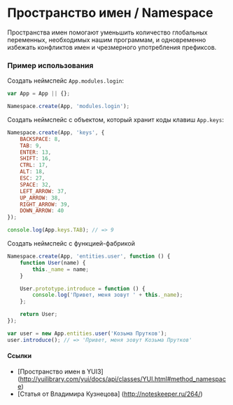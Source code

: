 # Пространство имен / Namespace

Пространства имен помогают уменьшить количество глобальных переменных, необходимых нашим программам, и одновременно избежать конфликтов имен и чрезмерного употребления префиксов.

### Пример использования

Создать неймспейс `App.modules.login`:

```js
var App = App || {};

Namespace.create(App, 'modules.login');
```

Создать неймспейс с объектом, который хранит коды клавиш `App.keys`:

```js
Namespace.create(App, 'keys', {
    BACKSPACE: 8,
    TAB: 9,
    ENTER: 13,
    SHIFT: 16,
    CTRL: 17,
    ALT: 18,
    ESC: 27,
    SPACE: 32,
    LEFT_ARROW: 37,
    UP_ARROW: 38,
    RIGHT_ARROW: 39,
    DOWN_ARROW: 40
});

console.log(App.keys.TAB); // => 9
```

Создать неймспейс с функцией-фабрикой

```js
Namespace.create(App, 'entities.user', function () {
    function User(name) {
        this._name = name;
    }

    User.prototype.introduce = function () {
        console.log('Привет, меня зовут ' + this._name);
    };

    return User;
});

var user = new App.entities.user('Козьма Прутков');
user.introduce(); // => 'Привет, меня зовут Козьма Прутков'
```

#### Ссылки

+ [Пространство имен в YUI3] (http://yuilibrary.com/yui/docs/api/classes/YUI.html#method_namespace)
+ [Статья от Владимира Кузнецова] (http://noteskeeper.ru/264/)
